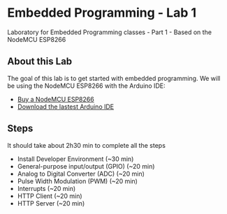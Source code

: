 # Embedded Programming - Lab 1

Laboratory for Embedded Programming classes - Part 1 -  Based on the NodeMCU ESP8266

## About this Lab

The goal of this lab is to get started with embedded programming. We will be using the NodeMCU ESP8266 with the Arduino IDE:
- [Buy a NodeMCU ESP8266](https://www.aliexpress.com/item/32665100123.html)
- [Download the lastest Arduino IDE](https://www.arduino.cc/en/main/software)

## Steps

It should take about 2h30 min to complete all the steps

- Install Developer Environment (~30 min)
- General-purpose input/output (GPIO) (~20 min)
- Analog to Digital Converter (ADC) (~20 min)
- Pulse Width Modulation (PWM) (~20 min)
- Interrupts (~20 min)
- HTTP Client (~20 min)
- HTTP Server (~20 min)

